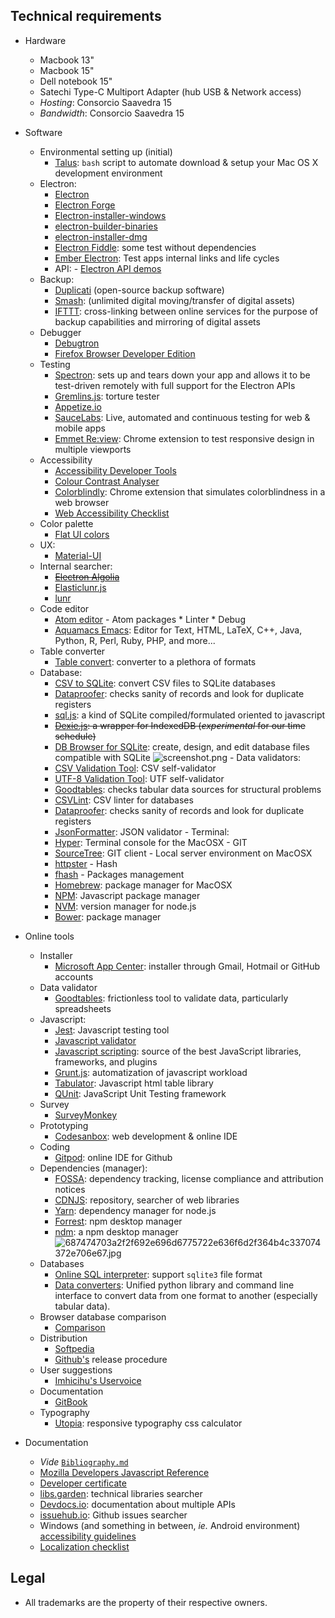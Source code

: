 ## Technical requirements ##

* Hardware
     - Macbook 13"
	 - Macbook 15"
	 - Dell notebook 15"
     - Satechi Type-C Multiport Adapter (hub USB & Network access)
     - _Hosting_: Consorcio Saavedra 15
     - _Bandwidth_: Consorcio Saavedra 15
* Software
     - Environmental setting up (initial)
    	- [Talus](https://github.com/juanbrujo/Talus): `bash` script to automate download & setup your Mac OS X development environment
     - Electron:
        - [Electron](https://electronjs.org/)
        - [Electron Forge](https://www.electronforge.io/)
        - [Electron-installer-windows](https://github.com/electron-userland/electron-installer-windows)
        - [electron-builder-binaries](https://github.com/electron-userland/electron-builder-binaries)
        - [electron-installer-dmg](https://github.com/electron-userland/electron-installer-dmg)
        - [Electron Fiddle](https://www.electronjs.org/fiddle): some test without dependencies
        - [Ember Electron](https://ember-electron.js.org/): Test apps internal links and life cycles
        * API:
              - [Electron API demos](https://github.com/electron/electron-api-demos/releases/)
     - Backup:
        - [Duplicati](https://www.duplicati.com/) (open-source backup software)
        - [Smash](https://www.fromsmash.com/): (unlimited digital moving/transfer of digital assets)
        - [IFTTT](https://ifttt.com/): cross-linking between online services for the purpose of backup capabilities and mirroring of digital assets
     - Debugger
        - [Debugtron](https://github.com/bytedance/debugtron)
        - [Firefox Browser Developer Edition](https://www.mozilla.org/es-AR/firefox/developer/)
     - Testing
        - [Spectron](http://electronjs.org/spectron): sets up and tears down your app and allows it to be test-driven remotely with full support for the Electron APIs
        - [Gremlins.js](https://github.com/marmelab/gremlins.js): torture tester
        - [Appetize.io](https://appetize.io/)
        - [SauceLabs](https://saucelabs.com/): Live, automated and continuous testing for web & mobile apps
        - [Emmet Re:view](http://re-view.emmet.io/): Chrome extension to test responsive design in multiple viewports
     - Accessibility
        - [Accessibility Developer Tools](https://github.com/GoogleChrome/accessibility-developer-tools)
        - [Colour Contrast Analyser](https://github.com/ThePacielloGroup/CCAe/releases/tag/v1.0.0)
     	- [Colorblindly](https://chrome.google.com/webstore/detail/colorblindly/floniaahmccleoclneebhhmnjgdfijgg): Chrome extension that simulates colorblindness in a web browser
        - [Web Accessibility Checklist](https://a11yproject.com/checklist)
     - Color palette
        - [Flat UI colors](https://flatuicolors.com/)
     - UX:
        - [Material-UI](https://material-ui.com/)
     - Internal searcher:
        - ~~[Electron Algolia](https://github.com/electron/algolia-indices)~~
        - [Elasticlunr.js](https://github.com/weixsong/elasticlunr.js)
        - [lunr](https://github.com/olivernn/lunr.js)
     - Code editor
        - [Atom editor](https://atom.io)
              - Atom packages
                     * Linter
                     * Debug
        - [Aquamacs Emacs](http://aquamacs.org/download-release.shtml): Editor for Text, HTML, LaTeX, C++, Java, Python, R, Perl, Ruby, PHP, and more...
     - Table converter
        - [Table convert](https://tableconvert.com/): converter to a plethora of formats
     - Database: 
        - [CSV to SQLite](https://github.com/isaiahnields/csv-to-sqlite): convert CSV files to SQLite databases
        - [Dataproofer](https://github.com/dataproofer/Dataproofer): checks sanity of records and look for duplicate registers
        - [sql.js](https://github.com/kripken/sql.js): a kind of SQLite compiled/formulated oriented to javascript
        - ~~[Dexie.js](https://dexie.org/): a wrapper for IndexedDB  (_experimental_ for our time schedule)~~
        - [DB Browser for SQLite](https://github.com/sqlitebrowser/sqlitebrowser): create, design, and edit database files compatible with SQLite
        ![screenshot.png](https://bitbucket.org/repo/yprLRxE/images/85065295-screenshot.png)
      - Data validators:
        - [CSV Validation Tool](https://github.com/digital-preservation/csv-validator): CSV self-validator
        - [UTF-8 Validation Tool](https://github.com/digital-preservation/utf8-validator): UTF self-validator
        - [Goodtables](http://try.goodtables.io/): checks tabular data sources for structural problems
        - [CSVLint](http://csvlint.io/): CSV linter for databases
        - [Dataproofer](https://github.com/dataproofer/Dataproofer): checks sanity of records and look for duplicate registers
        - [JsonFormatter](https://jsonformatter.org/json-parser): JSON validator
      - Terminal:
        - [Hyper](https://hyper.is/): Terminal console for the MacOSX
      - GIT
        - [SourceTree](https://www.sourcetreeapp.com/): GIT client
      - Local server environment on MacOSX
        - [httpster](https://github.com/SimbCo/httpster)
      - Hash
        - [fhash](https://github.com/sunjw/fhash)
      - Packages management
        - [Homebrew](http://brew.sh/): package manager for MacOSX
        - [NPM](https://www.npmjs.com/): Javascript package manager
        - [NVM](https://github.com/nvm-sh/nvm): version manager for node.js
        - [Bower](https://bower.io/): package manager

* Online tools
     - Installer
         - [Microsoft App Center](https://install.appcenter.ms/): installer through Gmail, Hotmail or GitHub accounts
     - Data validator
         - [Goodtables](https://goodtables.io/): frictionless tool to validate data, particularly spreadsheets
     - Javascript:
        - [Jest](https://jestjs.io/): Javascript testing tool
        - [Javascript validator](https://validatejavascript.com/)
        - [Javascript scripting](https://www.javascripting.com/): source of the best JavaScript libraries, frameworks, and plugins
        - [Grunt.js](https://gruntjs.com/): automatization of javascript workload
        - [Tabulator](http://tabulator.info/): Javascript html table library
        - [QUnit](https://qunitjs.com/): JavaScript Unit Testing framework
     - Survey
        - [SurveyMonkey](https://www.surveymonkey.com/)
     - Prototyping
        - [Codesanbox](https://codesandbox.io/): web development & online IDE
     - Coding
        - [Gitpod](https://gitpod.io/): online IDE for Github
     - Dependencies (manager):
        - [FOSSA](https://fossa.io/): dependency tracking, license compliance and attribution notices
        - [CDNJS](https://cdnjs.com/): repository, searcher of web libraries
        - [Yarn](https://yarnpkg.com): dependency manager for node.js
        - [Forrest](https://github.com/forrest-app/): npm desktop manager
        - [ndm](https://github.com/720kb/ndm): a npm desktop manager
        ![687474703a2f2f692e696d6775722e636f6d2f364b4c337074372e706e67.jpg](https://bitbucket.org/repo/yprLRxE/images/3830680595-687474703a2f2f692e696d6775722e636f6d2f364b4c337074372e706e67.jpg)
     - Databases
        - [Online SQL interpreter](http://kripken.github.io/sql.js/GUI/): support `sqlite3` file format
        - [Data converters](http://okfnlabs.org/dataconverters/): Unified python library and command line interface to convert data from one format to another (especially tabular data).
     - Browser database comparison
        - [Comparison](http://nolanlawson.github.io/database-comparison/)
     - Distribution
        - [Softpedia](https://www.softpedia.com/)
        - [Github's](https://docs.github.com/en/enterprise/2.13/user/articles/creating-releases) release procedure
     - User suggestions
        - [Imhicihu's Uservoice](https://imhicihu.uservoice.com/)
     - Documentation
        - [GitBook](https://www.gitbook.com/)
     - Typography
        - [Utopia](https://utopia.fyi/): responsive typography css calculator
* Documentation
     - _Vide_ [`Bibliography.md`](https://bitbucket.org/imhicihu/bibliographical-searcher-stand-alone-app/src/e7760ff6ddfeae38d5ba7667477c334b087ca525/bibliography.md?at=master&fileviewer=file-view-default)
     - [Mozilla Developers Javascript Reference](https://developer.mozilla.org/en-US/docs/Web/JavaScript/Reference)
     - [Developer certificate](https://developercertificate.org/)
     - [libs.garden](https://libs.garden/): technical libraries searcher
     - [Devdocs.io](https://devdocs.io/): documentation about multiple APIs
     - [issuehub.io](http://issuehub.io/): Github issues searcher
     - Windows (and something in between, _ie._ Android environment) [accessibility guidelines](https://github.com/Microsoft/WindowsTemplateStudio/blob/dev/docs/accessibility.md)
     - [Localization checklist](https://www.transifex.com/resources/website-translation-checklist/)

## Legal ##

* All trademarks are the property of their respective owners.